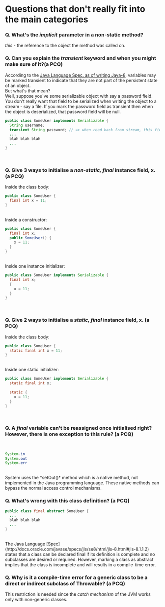 # Questions that don't really fit into the main categories

### Q. What's the *implicit* parameter in a non-static method?<br>
*this* - the reference to the object the method was called on.<br>

### Q. Can you explain the *transient* keyword and when you might make sure of it?(a PCQ)<br>
According to the [Java Language Spec. as of writing Java-8](http://docs.oracle.com/javase/specs/jls/se8/html/jls-8.html#jls-8.3.1.3), variables may be marked transient to indicate that they are not part of the persistent state of an object.<br>But what's that mean?<br>Well, suppose you've some serializable object with say a password field. You don't really want that field to be serialized when writing the object to a stream - say a file. If you mark the password field as transient then when the object is deserialized, that password field will be null.<br>
```java
public class SomeUser implements Serializable {
  String username;
  transient String password; // => when read back from stream, this field will be null
  ...
  blah blah blah
  ...
}
```
<br>

### Q. Give 3 ways to initialise a *non-static, final* instance field, x. (a PCQ)<br>
Inside the class body:<br>

```java
public class SomeUser {
  final int x = 11;  
}
```
<br>
Inside a constructor:<br>

```java
public class SomeUser {
  final int x;  
  public SomeUser() {
    x = 11;
  }
}
```
<br>
Inside one instance initializer:<br>

```java
public class SomeUser implements Serializable {
  final int x;
  {
    x = 11;
  }
}
```
<br>

### Q. Give 2 ways to initialise a *static, final* instance field, x. (a PCQ)<br>
Inside the class body:<br>

```java
public class SomeUser {
  static final int x = 11;  
}
```
<br>
Inside one static initializer:<br>

```java
public class SomeUser implements Serializable {
  static final int x;
  
  static {
    x = 11;
  }
}
```
<br>

### Q. A *final* variable can't be reassigned once initialised right? However, there is one exception to this rule? (a PCQ)
<br>

```java
System.in
System.out
System.err
```
<br>
System uses the *setOut()* method which is a native method, not implemented in the Java programming language. These native methods can bypass the normal access control mechanisms.
<br>

### Q. What's wrong with this class definition? (a PCQ)<br>

```java
public class final abstract SomeUser {
  ...
  blah blah blah
  ...
}
```

<br>
The Java Language [Spec](http://docs.oracle.com/javase/specs/jls/se8/html/jls-8.html#jls-8.1.1.2) states that a class can be declared final if its definition is complete and no subclasses are desired or required. However, marking a class as abstract implies that the class is incomplete and will results in a compile-time error. 

<br>

### Q. Why is it a compile-time error for a generic class to be a direct or indirect subclass of Throwable? (a PCQ)
This restriction is needed since the *catch mechanism* of the JVM works only with non-generic classes.

<br>




